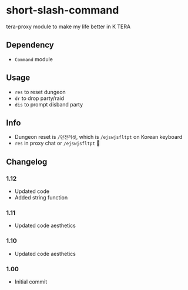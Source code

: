 # short-slash-command
tera-proxy module to make my life better in K TERA

## Dependency
- `Command` module

## Usage
- `res` to reset dungeon
- `dr` to drop party/raid
- `dis` to prompt disband party

## Info
- Dungeon reset is `/던전리셋`, which is `/ejswjsfltpt` on Korean keyboard
- `res` in proxy chat or `/ejswjsfltpt` :thinking:

## Changelog
### 1.12
- Updated code
- Added string function
### 1.11
- Updated code aesthetics
### 1.10
- Updated code aesthetics
### 1.00
- Initial commit
